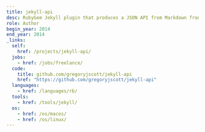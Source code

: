 ```yaml
---
title: jekyll-api
desc: RubyGem Jekyll plugin that produces a JSON API from Markdown frontmatter.
role: Author
begin_year: 2014
end_year: 2014
_links:
  self:
    href: /projects/jekyll-api/
  jobs:
    - href: /jobs/freelance/
  code:
    title: github.com/gregoryjscott/jekyll-api
    href: "https://github.com/gregoryjscott/jekyll-api"
  languages:
    - href: /languages/rb/
  tools:
    - href: /tools/jekyll/
  os:
    - href: /os/macos/
    - href: /os/linux/
---
```

